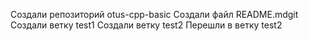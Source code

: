 Создали репозиторий otus-cpp-basic
Создали файл README.mdgit
Создали ветку test1
Создали ветку test2
Перешли в ветку test2